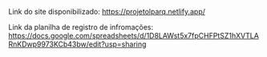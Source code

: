 Link do site disponibilizado: https://projetolparq.netlify.app/

Link da planilha de registro de infromações: https://docs.google.com/spreadsheets/d/1D8LAWst5x7fpCHFPtSZ1hXVTLARnKDwp9973KCb43bw/edit?usp=sharing
